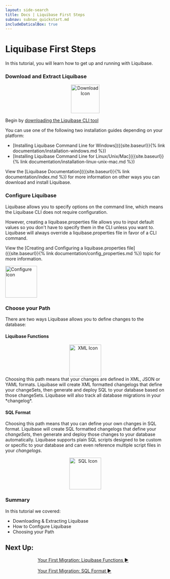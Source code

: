 ```yaml
---
layout: side-search
title: Docs | Liquibase First Steps 
subnav: subnav_quickstart.md
includeDaticalBox: true
---
```

# Liquibase First Steps
In this tutorial, you will learn how to get up and running with Liquibase.

### Download and Extract Liquibase
<div class="tile-container">
  <div class="tile-item" align="center">
    <img src="{{site.baseurl}}{% link images/quickstart/download_icon.png %}" width="90px" alt="Download Icon">
  </div>

<div class="tile-item" markdown="1">

Begin by [downloading the Liquibase CLI tool](https://download.liquibase.org/)

You can use one of the following two installation guides depending on your platform:
- [Installing Liquibase Command Line for Windows]({{site.baseurl}}{% link documentation/installation-windows.md %})
- [Installing Liquibase Command Line for Linux/Unix/Mac]({{site.baseurl}}{% link documentation/installation-linux-unix-mac.md %})

View the [Liquibase Documentation]({{site.baseurl}}{% link documentation/index.md %}) for more information on other ways you can download and install Liquibase.
</div>
</div>

### Configure Liquibase
<div class="tile-container">
<div class="tile-item" markdown="1">
Liquibase allows you to specify options on the command line, which means the Liquibase CLI does not require configuration. 

However, creating a liquibase.properties file allows you to input default values so you don't have to specify them in the CLI unless you want to. Liquibase will always override a liquibase.properties file in favor of a CLI command.

View the [Creating and Configuring a liquibase.properties file]({{site.baseurl}}{% link documentation/config_properties.md %}) topic for more information.
</div>

<div class="tile-item">
  <img src="{{site.baseurl}}{% link images/quickstart/configure.png %}" width="100px" alt="Configure Icon">
  </div>
</div>

### Choose your Path
There are two ways Liquibase allows you to define changes to the database:

#### **Liquibase Functions**

<div class="tile-container">
  <div class="tile-item" align="center">
    <img src="{{site.baseurl}}{% link images/quickstart/xml-icon.png %}" width="100px" alt="XML Icon">
  </div>

<div class="tile-item" markdown="1">
Choosing this path means that your changes are defined in XML, JSON or YAML formats. Liquibase will create XML formatted changelogs that define your changeSets, then generate and deploy SQL to your database based on those changeSets. Liquibase will also track all database migrations in your *changelog*. 
</div>
</div>
<div class="tile-container">
<div class="tile-item" markdown="1">

#### **SQL Format**
Choosing this path means that you can define your own changes in SQL format. Liquibase will create SQL formatted changelogs that define your *changeSets*, then generate and deploy those changes to your database automatically. Liquibase supports plain SQL scripts designed to be custom or specific to your database and can even reference multiple script files in your *changelogs*.  
</div>

<div class="tile-item" align="center">
    <img src="{{site.baseurl}}{% link images/quickstart/sql-icon.png %}" width="100px" alt="SQL Icon">
  </div>
</div>

### Summary
In this tutorial we covered:
-   Downloading & Extracting Liquibase
-   How to Configure Liquibase
-   Choosing your Path

## **Next Up:** 

<div class="cta-container" style="margin-left: auto; margin-right: auto; width: 300px; height: 50px">
<div class="cta cta--block"><a href="{{site.baseurl}}{% link get_started/quickstart_lb.md %}">Your First Migration: Liquibase Functions ►</a></div>
<br>
<div class="cta cta--block"><a href="{{site.baseurl}}{% link get_started/quickstart_sql.md %}">Your First Migration: SQL Format ►</a>
</div>

